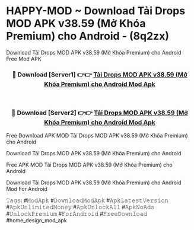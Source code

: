 # HAPPY-MOD ~ Download Tải Drops MOD APK v38.59 (Mở Khóa Premium) cho Android - (8q2zx)
Download Tải Drops MOD APK v38.59 (Mở Khóa Premium) cho Android Free Mod APK

<div align="center">
<h3>🔴 Download [Server1] 👉👉 <a href="https://apk-comot.site?title=Tải_Drops_MOD_APK_v38.59_(Mở_Khóa_Premium)_cho_Android">Tải Drops MOD APK v38.59 (Mở Khóa Premium) cho Android Mod Apk</a></h3><br>

<h3>🔴 Download [Server2] 👉👉 <a href="https://apk-comot.site?title=Tải_Drops_MOD_APK_v38.59_(Mở_Khóa_Premium)_cho_Android">Tải Drops MOD APK v38.59 (Mở Khóa Premium) cho Android Mod Apk</a></h3>
</div>


Free Download APK MOD Tải Drops MOD APK v38.59 (Mở Khóa Premium) cho Android

Download Tải Drops MOD APK v38.59 (Mở Khóa Premium) cho Android 

Free APK MOD Tải Drops MOD APK v38.59 (Mở Khóa Premium) cho Android 

Download Tải Drops MOD APK v38.59 (Mở Khóa Premium) cho Android Mod For Android

𝚃𝚊𝚐𝚜: #𝙼𝚘𝚍𝙰𝚙𝚔 #𝙳𝚘𝚠𝚗𝚕𝚘𝚊𝚍𝙼𝚘𝚍𝙰𝚙𝚔 #𝙰𝚙𝚔𝙻𝚊𝚝𝚎𝚜𝚝𝚅𝚎𝚛𝚜𝚒𝚘𝚗 #𝙰𝚙𝚔𝚄𝚗𝚕𝚒𝚖𝚒𝚝𝚎𝚍𝙼𝚘𝚗𝚎𝚢 #𝙰𝚙𝚔𝚄𝚗𝚕𝚘𝚌𝚔𝙰𝚕𝚕 #𝙰𝚙𝚔𝙽𝚘𝙰𝚍𝚜 #𝚄𝚗𝚕𝚘𝚌𝚔𝙿𝚛𝚎𝚖𝚒𝚞𝚖 #𝙵𝚘𝚛𝙰𝚗𝚍𝚛𝚘𝚒𝚍 #𝙵𝚛𝚎𝚎𝙳𝚘𝚠𝚗𝚕𝚘𝚊𝚍 #home_design_mod_apk